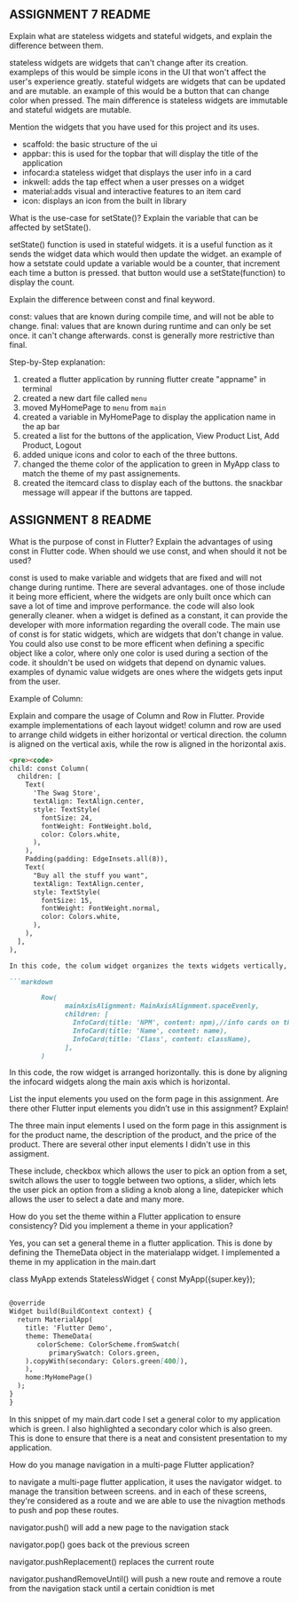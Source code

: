 

## ASSIGNMENT 7 README

 Explain what are stateless widgets and stateful widgets, and explain the difference between them.

 stateless widgets are widgets that can't change after its creation. exampleps of this would be simple icons in the UI that won't affect the user's experience greatly. stateful widgets are widgets that can be updated and are mutable. an example of this would be a button that can change color when pressed. The main difference is stateless widgets are immutable and stateful widgets are mutable. 



 Mention the widgets that you have used for this project and its uses.


 - scaffold: the basic structure of the ui
 - appbar: this is used for the topbar that will display the title of the application
 - infocard:a stateless widget that displays the user info in a card
 - inkwell: adds the tap effect when a user presses on a widget
 - material:adds visual and interactive features to an item card
 - icon: displays an icon from the built in library


 What is the use-case for setState()? Explain the variable that can be affected by setState().

 setState() function is used in stateful widgets. it is a useful function as it sends the widget data which would then update the widget. an example of how a setstate could update a variable would be a counter, that increment each time a button is pressed. that button would use a setState(function) to display the count. 

 Explain the difference between const and final keyword.

 const: values that are known during compile time, and will not be able to change. 
 final: values that are known during runtime and can only be set once. it can't change afterwards. 
 const is generally more restrictive than final. 


Step-by-Step explanation:
1. created a flutter application by running flutter create "appname" in terminal
2. created a new dart file called `menu`
3. moved MyHomePage to `menu` from `main`
4. created a variable in MyHomePage to display the application name in the ap bar
5. created a list for the buttons of the application, View Product List, Add Product, Logout
6. added unique icons and color to each of the three buttons. 
7. changed the theme color of the application to green in MyApp class to match the theme of my past assignements. 
8. created the itemcard class to display each of the buttons. the snackbar message will appear if the buttons are tapped.



## ASSIGNMENT 8 README

What is the purpose of const in Flutter? Explain the advantages of using const in Flutter code. When should we use const, and when should it not be used?

const is used to make variable and widgets that are fixed and will not change during runtime. There are several advantages. one of those include it being more efficient, where the widgets are only built once which can save a lot of time and improve performance. the code will also look generally cleaner. when a widget is defined as a constant, it can provide the developer with more information regarding the overall code. The main use of const is for static widgets, which are widgets that don't change in value. You could also use const to be more efficent when defining a specific object like a color, where only one color is used during a section of the code. it shouldn't be used on widgets that depend on dynamic values. examples of dynamic value widgets are ones where the widgets gets input from the user. 

Example of Column:



Explain and compare the usage of Column and Row in Flutter. Provide example implementations of each layout widget!
column and row are used to arrange child widgets in either horizontal or vertical direction. the column is aligned on the vertical axis, while the row is aligned in the horizontal axis. 


```markdown
<pre><code>
child: const Column(
  children: [
    Text(
      'The Swag Store',
      textAlign: TextAlign.center,
      style: TextStyle(
        fontSize: 24,
        fontWeight: FontWeight.bold,
        color: Colors.white,
      ),
    ),
    Padding(padding: EdgeInsets.all(8)),
    Text(
      "Buy all the stuff you want",
      textAlign: TextAlign.center,
      style: TextStyle(
        fontSize: 15,
        fontWeight: FontWeight.normal,
        color: Colors.white,
      ),
    ),
  ],
),

In this code, the colum widget organizes the texts widgets vertically, meaning that it's on top of each other.

```markdown

        Row(
              mainAxisAlignment: MainAxisAlignment.spaceEvenly,
              children: [
                InfoCard(title: 'NPM', content: npm),//info cards on the top of the app
                InfoCard(title: 'Name', content: name),
                InfoCard(title: 'Class', content: className),
              ],
        )
```

In this code, the row widget is arranged horizontally. this is done by aligning the infocard widgets along the main axis which is horizontal. 

List the input elements you used on the form page in this assignment. Are there other Flutter input elements you didn’t use in this assignment? Explain!


The three main input elements I used on the form page in this assignment is for the product name, the description of the product, and the price of the product. There are several other input elements I didn't use in this assigment. 

These include, checkbox which allows the user to pick an option from a set, switch allows the user to toggle between two options, a slider, which lets the user pick an option from a sliding a knob along a line, datepicker which allows the user to select a date and many more. 


How do you set the theme within a Flutter application to ensure consistency? Did you implement a theme in your application?

Yes, you can set a general theme in a flutter application. This is done by defining the ThemeData object in the materialapp widget. I implemented a theme in my application in the main.dart 

class MyApp extends StatelessWidget {
  const MyApp({super.key});

  ```markdown

  @override
  Widget build(BuildContext context) {
    return MaterialApp(
      title: 'Flutter Demo',
      theme: ThemeData(
         colorScheme: ColorScheme.fromSwatch(
            primarySwatch: Colors.green,
      ).copyWith(secondary: Colors.green[400]),
      ),
      home:MyHomePage()
    );
  }
}
```

In this snippet of my main.dart code I set a general color to my application which is green. I also highlighted a secondary color which is also green. This is done to ensure that there is a neat and consistent presentation to my application. 

How do you manage navigation in a multi-page Flutter application?

to navigate a multi-page flutter application, it uses the navigator widget. to manage the transition between screens. and in each of these screens, they're considered as a route and we are able to use the nivagtion methods to push and pop these routes. 

navigator.push() will add a new page to the navigation stack

navigator.pop() goes back ot the previous screen

navigator.pushReplacement() replaces the current route

navigator.pushandRemoveUntil() will push a new route and remove a route from the navigation stack until a certain conidtion is met 